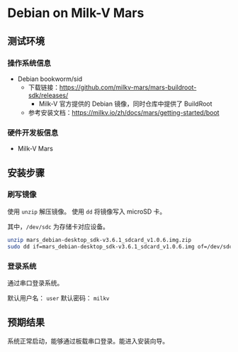 # Debian on Milk-V Mars

## 测试环境

### 操作系统信息

- Debian bookworm/sid
  - 下载链接：https://github.com/milkv-mars/mars-buildroot-sdk/releases/
    - Milk-V 官方提供的 Debian 镜像，同时仓库中提供了 BuildRoot
  - 参考安装文档：https://milkv.io/zh/docs/mars/getting-started/boot

### 硬件开发板信息

- Milk-V Mars

## 安装步骤

### 刷写镜像

使用 `unzip` 解压镜像。
使用 `dd` 将镜像写入 microSD 卡。

其中，`/dev/sdc` 为存储卡对应设备。

```bash
unzip mars_debian-desktop_sdk-v3.6.1_sdcard_v1.0.6.img.zip
sudo dd if=mars_debian-desktop_sdk-v3.6.1_sdcard_v1.0.6.img of=/dev/sdc bs=1M status=progress
```

### 登录系统

通过串口登录系统。

默认用户名： `user`
默认密码： `milkv`

## 预期结果

系统正常启动，能够通过板载串口登录。能进入安装向导。